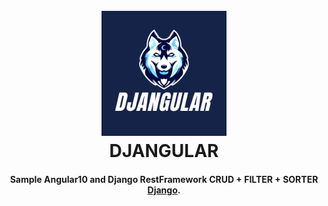 
<h1 align="center">
  <br>
  <a href="http://www.amitmerchant.com/electron-markdownify"><img src="https://github.com/daniel10027/DjanGular/blob/main/media/Blue%20and%20White%20Gaming%20Logo%20(1).png" alt="Djangular" width="200"></a>
  <br>
 DJANGULAR
  <br>
</h1>

<h4 align="center">Sample Angular10 and Django RestFramework CRUD + FILTER + SORTER <a href="http://electron.atom.io" target="_blank">Django</a>.</h4>
